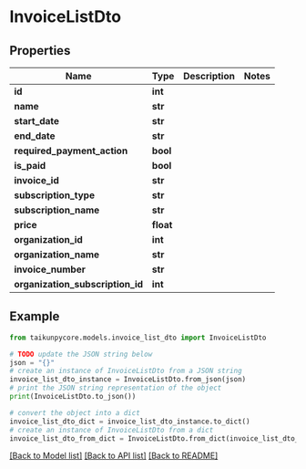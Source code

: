 # InvoiceListDto


## Properties

Name | Type | Description | Notes
------------ | ------------- | ------------- | -------------
**id** | **int** |  | 
**name** | **str** |  | 
**start_date** | **str** |  | 
**end_date** | **str** |  | 
**required_payment_action** | **bool** |  | 
**is_paid** | **bool** |  | 
**invoice_id** | **str** |  | 
**subscription_type** | **str** |  | 
**subscription_name** | **str** |  | 
**price** | **float** |  | 
**organization_id** | **int** |  | 
**organization_name** | **str** |  | 
**invoice_number** | **str** |  | 
**organization_subscription_id** | **int** |  | 

## Example

```python
from taikunpycore.models.invoice_list_dto import InvoiceListDto

# TODO update the JSON string below
json = "{}"
# create an instance of InvoiceListDto from a JSON string
invoice_list_dto_instance = InvoiceListDto.from_json(json)
# print the JSON string representation of the object
print(InvoiceListDto.to_json())

# convert the object into a dict
invoice_list_dto_dict = invoice_list_dto_instance.to_dict()
# create an instance of InvoiceListDto from a dict
invoice_list_dto_from_dict = InvoiceListDto.from_dict(invoice_list_dto_dict)
```
[[Back to Model list]](../README.md#documentation-for-models) [[Back to API list]](../README.md#documentation-for-api-endpoints) [[Back to README]](../README.md)


